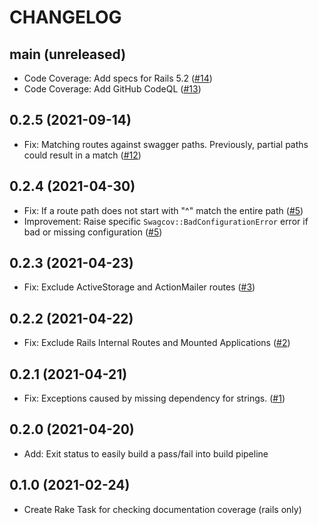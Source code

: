 # CHANGELOG
## main (unreleased)
- Code Coverage: Add specs for Rails 5.2 ([#14](https://github.com/smridge/swagcov/pull/14))
- Code Coverage: Add GitHub CodeQL ([#13](https://github.com/smridge/swagcov/pull/13))

## 0.2.5 (2021-09-14)
- Fix: Matching routes against swagger paths. Previously, partial paths could result in a match ([#12](https://github.com/smridge/swagcov/pull/12))
## 0.2.4 (2021-04-30)
- Fix: If a route path does not start with "^" match the entire path ([#5](https://github.com/smridge/swagcov/pull/5))
- Improvement: Raise specific `Swagcov::BadConfigurationError` error if bad or missing configuration ([#5](https://github.com/smridge/swagcov/pull/5))

## 0.2.3 (2021-04-23)
- Fix: Exclude ActiveStorage and ActionMailer routes ([#3](https://github.com/smridge/swagcov/pull/3))

## 0.2.2 (2021-04-22)
- Fix: Exclude Rails Internal Routes and Mounted Applications ([#2](https://github.com/smridge/swagcov/pull/2))

## 0.2.1 (2021-04-21)
- Fix: Exceptions caused by missing dependency for strings. ([#1](https://github.com/smridge/swagcov/pull/1))
## 0.2.0 (2021-04-20)
- Add: Exit status to easily build a pass/fail into build pipeline

## 0.1.0 (2021-02-24)
- Create Rake Task for checking documentation coverage (rails only)
